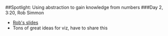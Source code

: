 ##Spotlight: Using abstraction to gain knowledge from numbers
###Day 2, 3:20, Rob Simmon
- [Rob's slides](https://www.dropbox.com/s/yq9bzoavnj7bsc4/NICAR_2015_simmon_20150306.pdf?n=6155)
- Tons of great ideas for viz, have to share this